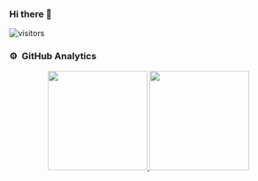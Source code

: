 ### Hi there 👋
  ![visitors](https://visitor-badge.glitch.me/badge?page_id=nashaatfarrag.visitor-badge)


<!-- ![Nashaat's GitHub stats](https://github-readme-stats.vercel.app/api?username=nashaatfarrag&theme=dark&show_icons=true) -->

### ⚙️ &nbsp;GitHub Analytics

<p align="center">
<a href="https://github.com/nashaatfarrag">
  <img height="180em" src="https://github-readme-stats-eight-theta.vercel.app/api?username=nashaatfarrag&show_icons=true&theme=algolia&include_all_commits=true&count_private=true"/>
  <img height="180em" src="https://github-readme-stats-eight-theta.vercel.app/api/top-langs/?username=nashaatfarrag&layout=compact&langs_count=8&theme=algolia"/>
</a>
</p>



<!--
**Nashaatfarrag/nashaatfarrag** is a ✨ _special_ ✨ repository because its `README.md` (this file) appears on your GitHub profile.

Here are some ideas to get you started:

- 🔭 I’m currently working on ...
- 🌱 I’m currently learning ...
- 👯 I’m looking to collaborate on ...
- 🤔 I’m looking for help with ...
- 💬 Ask me about ...
- 📫 How to reach me: ...
- 😄 Pronouns: ...
- ⚡ Fun fact: ...
-->
